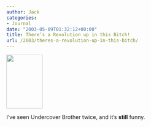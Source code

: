 ```yaml
---
author: Jack
categories:
- Journal
date: "2003-05-09T01:32:12+00:00"
title: There’s a Revolution up in this Bitch!
url: /2003/theres-a-revolution-up-in-this-bitch/
---
```


<div>
  <img class="alignnone" src="https://ia.imdb.com/media/imdb/01/I/41/95/80m.jpg" alt="" width="94" height="140" />
</div>

I’ve seen Undercover Brother twice, and it’s **still** funny.